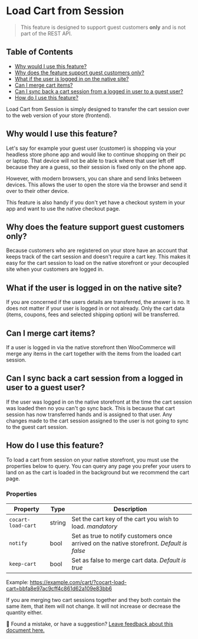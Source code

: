 # Load Cart from Session <!-- omit in toc -->

> This feature is designed to support guest customers **only** and is not part of the REST API.

## Table of Contents <!-- omit in toc -->

- [Why would I use this feature?](#why-would-i-use-this-feature)
- [Why does the feature support guest customers only?](#why-does-the-feature-support-guest-customers-only)
- [What if the user is logged in on the native site?](#what-if-the-user-is-logged-in-on-the-native-site)
- [Can I merge cart items?](#can-i-merge-cart-items)
- [Can I sync back a cart session from a logged in user to a guest user?](#can-i-sync-back-a-cart-session-from-a-logged-in-user-to-a-guest-user)
- [How do I use this feature?](#how-do-i-use-this-feature)

Load Cart from Session is simply designed to transfer the cart session over to the web version of your store (frontend).

## Why would I use this feature?

Let's say for example your guest user (customer) is shopping via your headless store phone app and would like to continue shopping on their pc or laptop. That device will not be able to track where that user left off because they are a guess, so their session is fixed only on the phone app.

However, with modern browsers, you can share and send links between devices. This allows the user to open the store via the browser and send it over to their other device.

This feature is also handy if you don't yet have a checkout system in your app and want to use the native checkout page.

## Why does the feature support guest customers only?

Because customers who are registered on your store have an account that keeps track of the cart session and doesn't require a cart key. This makes it easy for the cart session to load on the native storefront or your decoupled site when your customers are logged in.

## What if the user is logged in on the native site?

If you are concerned if the users details are transferred, the answer is no. It does not matter if your user is logged in or not already. Only the cart data (items, coupons, fees and selected shipping option) will be transferred.

## Can I merge cart items?

If a user is logged in via the native storefront then WooCommerce will merge any items in the cart together with the items from the loaded cart session.

## Can I sync back a cart session from a logged in user to a guest user?

If the user was logged in on the native storefront at the time the cart session was loaded then no you can't go sync back. This is because that cart session has now transferred hands and is assigned to that user. Any changes made to the cart session assigned to the user is not going to sync to the guest cart session.

## How do I use this feature?

To load a cart from session on your native storefront, you must use the properties below to query. You can query any page you prefer your users to land on as the cart is loaded in the background but we recommend the cart page.

### Properties <!-- omit in toc -->

| Property           | Type   | Description                                                                                                                     |
| ------------------ | ------ | ------------------------------------------------------------------------------------------------------------------------------- |
| `cocart-load-cart` | string | Set the cart key of the cart you wish to load. _mandatory_                                        |
| `notify`           | bool   | Set as true to notify customers once arrived on the native storefront. _Default is false_ |
| `keep-cart`        | bool   | Set as false to merge cart data. _Default is true_                                                |

Example: https://example.com/cart/?cocart-load-cart=bbfa8e97ac9cff4c861d62a109e83bb6

If you are merging two cart sessions together and they both contain the same item, that item will not change. It will not increase or decrease the quantity either.

🐞 Found a mistake, or have a suggestion? [Leave feedback about this document here.](https://github.com/co-cart/co-cart/issues/new?assignees=&labels=type%3A+documentation&template=doc_feedback.md&title=Feedback+on+./docs/load-cart-from-session.md)

